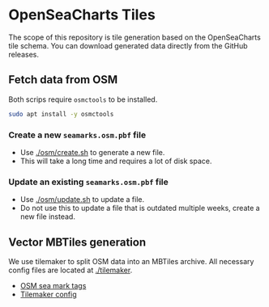 # OpenSeaCharts Tiles

The scope of this repository is tile generation based on the OpenSeaCharts tile
schema. You can download generated data directly from the GitHub releases.

## Fetch data from OSM

Both scrips require `osmctools` to be installed. 

```bash
sudo apt install -y osmctools
```

### Create a new `seamarks.osm.pbf` file

- Use [./osm/create.sh](./osm/create.sh) to generate a new file. 
- This will take a long time and requires a lot of disk space.

### Update an existing `seamarks.osm.pbf` file

- Use [./osm/update.sh](./osm/update.sh) to update a file.
- Do not use this to update a file that is outdated multiple weeks, create a new file instead.

## Vector MBTiles generation

We use tilemaker to split OSM data into an MBTiles archive. All necessary config
files are located at [./tilemaker](./tilemaker).

- [OSM sea mark tags](https://wiki.openstreetmap.org/wiki/Seamarks/Seamark_Objects)
- [Tilemaker config](https://github.com/systemed/tilemaker/blob/master/docs/CONFIGURATION.md)
